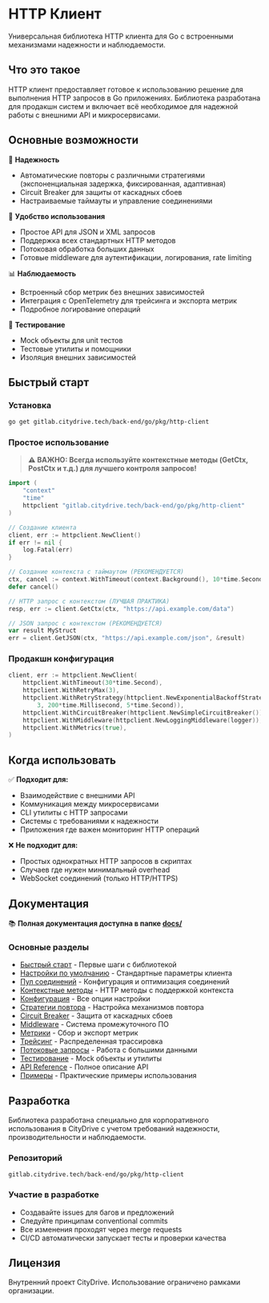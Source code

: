 # HTTP Клиент

Универсальная библиотека HTTP клиента для Go с встроенными механизмами надежности и наблюдаемости.

## Что это такое

HTTP клиент предоставляет готовое к использованию решение для выполнения HTTP запросов в Go приложениях. Библиотека разработана для продакшн систем и включает всё необходимое для надежной работы с внешними API и микросервисами.

## Основные возможности

🚀 **Надежность**
- Автоматические повторы с различными стратегиями (экспоненциальная задержка, фиксированная, адаптивная)
- Circuit Breaker для защиты от каскадных сбоев
- Настраиваемые таймауты и управление соединениями

🔧 **Удобство использования**
- Простое API для JSON и XML запросов
- Поддержка всех стандартных HTTP методов
- Потоковая обработка больших данных
- Готовые middleware для аутентификации, логирования, rate limiting

📊 **Наблюдаемость**
- Встроенный сбор метрик без внешних зависимостей
- Интеграция с OpenTelemetry для трейсинга и экспорта метрик
- Подробное логирование операций

🧪 **Тестирование**
- Mock объекты для unit тестов
- Тестовые утилиты и помощники
- Изоляция внешних зависимостей

## Быстрый старт

### Установка

```bash
go get gitlab.citydrive.tech/back-end/go/pkg/http-client
```

### Простое использование

> **⚠️ ВАЖНО: Всегда используйте контекстные методы (GetCtx, PostCtx и т.д.) для лучшего контроля запросов!**

```go
import (
    "context"
    "time"
    httpclient "gitlab.citydrive.tech/back-end/go/pkg/http-client"
)

// Создание клиента
client, err := httpclient.NewClient()
if err != nil {
    log.Fatal(err)
}

// Создание контекста с таймаутом (РЕКОМЕНДУЕТСЯ)
ctx, cancel := context.WithTimeout(context.Background(), 10*time.Second)
defer cancel()

// HTTP запрос с контекстом (ЛУЧШАЯ ПРАКТИКА)
resp, err := client.GetCtx(ctx, "https://api.example.com/data")

// JSON запрос с контекстом (РЕКОМЕНДУЕТСЯ)
var result MyStruct
err = client.GetJSON(ctx, "https://api.example.com/json", &result)
```

### Продакшн конфигурация

```go
client, err := httpclient.NewClient(
    httpclient.WithTimeout(30*time.Second),
    httpclient.WithRetryMax(3),
    httpclient.WithRetryStrategy(httpclient.NewExponentialBackoffStrategy(
        3, 200*time.Millisecond, 5*time.Second)),
    httpclient.WithCircuitBreaker(httpclient.NewSimpleCircuitBreaker()),
    httpclient.WithMiddleware(httpclient.NewLoggingMiddleware(logger)),
    httpclient.WithMetrics(true),
)
```

## Когда использовать

✅ **Подходит для:**
- Взаимодействие с внешними API
- Коммуникация между микросервисами
- CLI утилиты с HTTP запросами
- Системы с требованиями к надежности
- Приложения где важен мониторинг HTTP операций

❌ **Не подходит для:**
- Простых однократных HTTP запросов в скриптах
- Случаев где нужен минимальный overhead
- WebSocket соединений (только HTTP/HTTPS)

## Документация

📚 **Полная документация доступна в папке [docs/](docs/index.md)**

### Основные разделы
- [Быстрый старт](docs/quick-start.md) - Первые шаги с библиотекой
- [Настройки по умолчанию](docs/default-settings.md) - Стандартные параметры клиента
- [Пул соединений](docs/connection-pool.md) - Конфигурация и оптимизация соединений
- [Контекстные методы](docs/context-methods.md) - HTTP методы с поддержкой контекста
- [Конфигурация](docs/configuration.md) - Все опции настройки
- [Стратегии повтора](docs/retry-strategies.md) - Настройка механизмов повтора
- [Circuit Breaker](docs/circuit-breaker.md) - Защита от каскадных сбоев
- [Middleware](docs/middleware.md) - Система промежуточного ПО
- [Метрики](docs/metrics.md) - Сбор и экспорт метрик
- [Трейсинг](docs/tracing.md) - Распределенная трассировка
- [Потоковые запросы](docs/streaming.md) - Работа с большими данными
- [Тестирование](docs/testing.md) - Mock объекты и утилиты
- [API Reference](docs/api-reference.md) - Полное описание API
- [Примеры](docs/examples.md) - Практические примеры использования



## Разработка

Библиотека разработана специально для корпоративного использования в CityDrive с учетом требований надежности, производительности и наблюдаемости.

### Репозиторий
```
gitlab.citydrive.tech/back-end/go/pkg/http-client
```

### Участие в разработке
- Создавайте issues для багов и предложений
- Следуйте принципам conventional commits
- Все изменения проходят через merge requests
- CI/CD автоматически запускает тесты и проверки качества

## Лицензия

Внутренний проект CityDrive. Использование ограничено рамками организации.